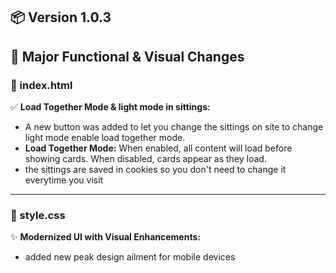 ## 📦 Version 1.0.3

## 🔧 Major Functional & Visual Changes

### 🧾 index.html  
✅ **Load Together Mode & light mode in sittings:**  
- A new button was added to let you change the sittings on site to change light mode enable load together mode.  
- **Load Together Mode:** When enabled, all content will load before showing cards. When disabled, cards appear as they load.  
- the sittings are saved in cookies so you don't need to change it everytime you visit

---

### 🎨 style.css  
✨ **Modernized UI with Visual Enhancements:**  
- added new peak design ailment for mobile devices
